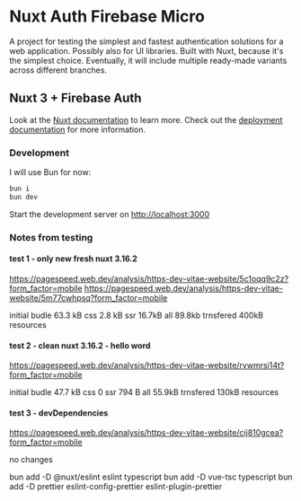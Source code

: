 # Nuxt Auth Firebase Micro

A project for testing the simplest and fastest authentication solutions for a web application. Possibly also for UI libraries. Built with Nuxt, because it's the simplest choice. Eventually, it will include multiple ready-made variants across different branches.

## Nuxt 3 + Firebase Auth

Look at the [Nuxt documentation](https://nuxt.com/docs/getting-started/introduction) to learn more.
Check out the [deployment documentation](https://nuxt.com/docs/getting-started/deployment) for more information.

### Development

I will use Bun for now:

```bash
bun i
bun dev
```

Start the development server on [http://localhost:3000](http://localhost:3000)

### Notes from testing

#### test 1 - only new fresh nuxt 3.16.2

https://pagespeed.web.dev/analysis/https-dev-vitae-website/5c1oqq9c2z?form_factor=mobile
https://pagespeed.web.dev/analysis/https-dev-vitae-website/5m77cwhpsq?form_factor=mobile

initial budle 63.3 kB
css 2.8 kB
ssr 16.7kB
all 89.8kb trnsfered
400kB resources

#### test 2 - clean nuxt 3.16.2 - hello word

https://pagespeed.web.dev/analysis/https-dev-vitae-website/rvwmrsi14t?form_factor=mobile

initial budle 47.7 kB
css 0
ssr 794 B
all 55.9kB trnsfered
130kB resources

#### test 3 - devDependencies

https://pagespeed.web.dev/analysis/https-dev-vitae-website/cij810gcea?form_factor=mobile

no changes

bun add -D @nuxt/eslint eslint typescript
bun add -D vue-tsc typescript
bun add -D prettier eslint-config-prettier eslint-plugin-prettier
